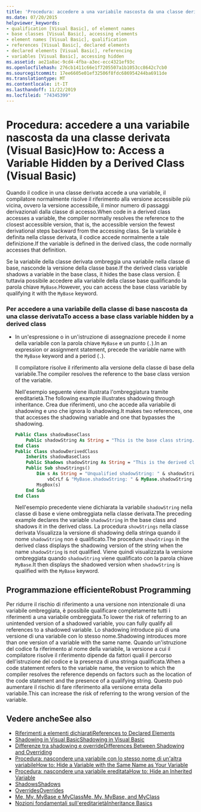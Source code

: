 ```yaml
---
title: 'Procedura: accedere a una variabile nascosta da una classe derivata'
ms.date: 07/20/2015
helpviewer_keywords:
- qualification [Visual Basic], of element names
- base classes [Visual Basic], accessing elements
- element names [Visual Basic], qualification
- references [Visual Basic], declared elements
- declared elements [Visual Basic], referencing
- variables [Visual Basic], accessing hidden
ms.assetid: ae21a8ac-9cd4-4fba-a3ec-ecc4321ef93c
ms.openlocfilehash: 276cb1411c66e1f7205507a1b1053cc8642c7cb0
ms.sourcegitcommit: 17ee6605e01ef32506f8fdc686954244ba6911de
ms.translationtype: MT
ms.contentlocale: it-IT
ms.lasthandoff: 11/22/2019
ms.locfileid: "74345399"
---
```

# <a name="how-to-access-a-variable-hidden-by-a-derived-class-visual-basic"></a><span data-ttu-id="7076c-102">Procedura: accedere a una variabile nascosta da una classe derivata (Visual Basic)</span><span class="sxs-lookup"><span data-stu-id="7076c-102">How to: Access a Variable Hidden by a Derived Class (Visual Basic)</span></span>

<span data-ttu-id="7076c-103">Quando il codice in una classe derivata accede a una variabile, il compilatore normalmente risolve il riferimento alla versione accessibile più vicina, ovvero la versione accessibile, il minor numero di passaggi derivazionali dalla classe di accesso.</span><span class="sxs-lookup"><span data-stu-id="7076c-103">When code in a derived class accesses a variable, the compiler normally resolves the reference to the closest accessible version, that is, the accessible version the fewest derivational steps backward from the accessing class.</span></span> <span data-ttu-id="7076c-104">Se la variabile è definita nella classe derivata, il codice accede normalmente a tale definizione.</span><span class="sxs-lookup"><span data-stu-id="7076c-104">If the variable is defined in the derived class, the code normally accesses that definition.</span></span>

<span data-ttu-id="7076c-105">Se la variabile della classe derivata ombreggia una variabile nella classe di base, nasconde la versione della classe base.</span><span class="sxs-lookup"><span data-stu-id="7076c-105">If the derived class variable shadows a variable in the base class, it hides the base class version.</span></span> <span data-ttu-id="7076c-106">È tuttavia possibile accedere alla variabile della classe base qualificando la parola chiave `MyBase`.</span><span class="sxs-lookup"><span data-stu-id="7076c-106">However, you can access the base class variable by qualifying it with the `MyBase` keyword.</span></span>

### <a name="to-access-a-base-class-variable-hidden-by-a-derived-class"></a><span data-ttu-id="7076c-107">Per accedere a una variabile della classe di base nascosta da una classe derivata</span><span class="sxs-lookup"><span data-stu-id="7076c-107">To access a base class variable hidden by a derived class</span></span>

- <span data-ttu-id="7076c-108">In un'espressione o in un'istruzione di assegnazione precede il nome della variabile con la parola chiave `MyBase` e un punto (`.`).</span><span class="sxs-lookup"><span data-stu-id="7076c-108">In an expression or assignment statement, precede the variable name with the `MyBase` keyword and a period (`.`).</span></span>

    <span data-ttu-id="7076c-109">Il compilatore risolve il riferimento alla versione della classe di base della variabile.</span><span class="sxs-lookup"><span data-stu-id="7076c-109">The compiler resolves the reference to the base class version of the variable.</span></span>

    <span data-ttu-id="7076c-110">Nell'esempio seguente viene illustrata l'ombreggiatura tramite ereditarietà.</span><span class="sxs-lookup"><span data-stu-id="7076c-110">The following example illustrates shadowing through inheritance.</span></span> <span data-ttu-id="7076c-111">Crea due riferimenti, uno che accede alla variabile di shadowing e uno che ignora lo shadowing.</span><span class="sxs-lookup"><span data-stu-id="7076c-111">It makes two references, one that accesses the shadowing variable and one that bypasses the shadowing.</span></span>

    ```vb
    Public Class shadowBaseClass
        Public shadowString As String = "This is the base class string."
    End Class
    Public Class shadowDerivedClass
        Inherits shadowBaseClass
        Public Shadows shadowString As String = "This is the derived class string."
        Public Sub showStrings()
            Dim s As String = "Unqualified shadowString: " & shadowString &
                vbCrLf & "MyBase.shadowString: " & MyBase.shadowString
            MsgBox(s)
        End Sub
    End Class
    ```

    <span data-ttu-id="7076c-112">Nell'esempio precedente viene dichiarata la variabile `shadowString` nella classe di base e viene ombreggiata nella classe derivata.</span><span class="sxs-lookup"><span data-stu-id="7076c-112">The preceding example declares the variable `shadowString` in the base class and shadows it in the derived class.</span></span> <span data-ttu-id="7076c-113">La procedura `showStrings` nella classe derivata Visualizza la versione di shadowing della stringa quando il nome `shadowString` non è qualificato.</span><span class="sxs-lookup"><span data-stu-id="7076c-113">The procedure `showStrings` in the derived class displays the shadowing version of the string when the name `shadowString` is not qualified.</span></span> <span data-ttu-id="7076c-114">Viene quindi visualizzata la versione ombreggiata quando `shadowString` viene qualificato con la parola chiave `MyBase`.</span><span class="sxs-lookup"><span data-stu-id="7076c-114">It then displays the shadowed version when `shadowString` is qualified with the `MyBase`  keyword.</span></span>

## <a name="robust-programming"></a><span data-ttu-id="7076c-115">Programmazione efficiente</span><span class="sxs-lookup"><span data-stu-id="7076c-115">Robust Programming</span></span>

<span data-ttu-id="7076c-116">Per ridurre il rischio di riferimento a una versione non intenzionale di una variabile ombreggiata, è possibile qualificare completamente tutti i riferimenti a una variabile ombreggiata.</span><span class="sxs-lookup"><span data-stu-id="7076c-116">To lower the risk of referring to an unintended version of a shadowed variable, you can fully qualify all references to a shadowed variable.</span></span> <span data-ttu-id="7076c-117">Lo shadowing introduce più di una versione di una variabile con lo stesso nome.</span><span class="sxs-lookup"><span data-stu-id="7076c-117">Shadowing introduces more than one version of a variable with the same name.</span></span> <span data-ttu-id="7076c-118">Quando un'istruzione del codice fa riferimento al nome della variabile, la versione a cui il compilatore risolve il riferimento dipende da fattori quali il percorso dell'istruzione del codice e la presenza di una stringa qualificata.</span><span class="sxs-lookup"><span data-stu-id="7076c-118">When a code statement refers to the variable name, the version to which the compiler resolves the reference depends on factors such as the location of the code statement and the presence of a qualifying string.</span></span> <span data-ttu-id="7076c-119">Questo può aumentare il rischio di fare riferimento alla versione errata della variabile.</span><span class="sxs-lookup"><span data-stu-id="7076c-119">This can increase the risk of referring to the wrong version of the variable.</span></span>

## <a name="see-also"></a><span data-ttu-id="7076c-120">Vedere anche</span><span class="sxs-lookup"><span data-stu-id="7076c-120">See also</span></span>

- [<span data-ttu-id="7076c-121">Riferimenti a elementi dichiarati</span><span class="sxs-lookup"><span data-stu-id="7076c-121">References to Declared Elements</span></span>](../../../../visual-basic/programming-guide/language-features/declared-elements/references-to-declared-elements.md)
- [<span data-ttu-id="7076c-122">Shadowing in Visual Basic</span><span class="sxs-lookup"><span data-stu-id="7076c-122">Shadowing in Visual Basic</span></span>](../../../../visual-basic/programming-guide/language-features/declared-elements/shadowing.md)
- [<span data-ttu-id="7076c-123">Differenze tra shadowing e override</span><span class="sxs-lookup"><span data-stu-id="7076c-123">Differences Between Shadowing and Overriding</span></span>](../../../../visual-basic/programming-guide/language-features/declared-elements/differences-between-shadowing-and-overriding.md)
- [<span data-ttu-id="7076c-124">Procedura: nascondere una variabile con lo stesso nome di un'altra variabile</span><span class="sxs-lookup"><span data-stu-id="7076c-124">How to: Hide a Variable with the Same Name as Your Variable</span></span>](../../../../visual-basic/programming-guide/language-features/declared-elements/how-to-hide-a-variable-with-the-same-name-as-your-variable.md)
- [<span data-ttu-id="7076c-125">Procedura: nascondere una variabile ereditata</span><span class="sxs-lookup"><span data-stu-id="7076c-125">How to: Hide an Inherited Variable</span></span>](../../../../visual-basic/programming-guide/language-features/declared-elements/how-to-hide-an-inherited-variable.md)
- [<span data-ttu-id="7076c-126">Shadows</span><span class="sxs-lookup"><span data-stu-id="7076c-126">Shadows</span></span>](../../../../visual-basic/language-reference/modifiers/shadows.md)
- [<span data-ttu-id="7076c-127">Overrides</span><span class="sxs-lookup"><span data-stu-id="7076c-127">Overrides</span></span>](../../../../visual-basic/language-reference/modifiers/overrides.md)
- [<span data-ttu-id="7076c-128">Me, My, MyBase e MyClass</span><span class="sxs-lookup"><span data-stu-id="7076c-128">Me, My, MyBase, and MyClass</span></span>](../../../../visual-basic/programming-guide/program-structure/me-my-mybase-and-myclass.md)
- [<span data-ttu-id="7076c-129">Nozioni fondamentali sull'ereditarietà</span><span class="sxs-lookup"><span data-stu-id="7076c-129">Inheritance Basics</span></span>](../../../../visual-basic/programming-guide/language-features/objects-and-classes/inheritance-basics.md)
